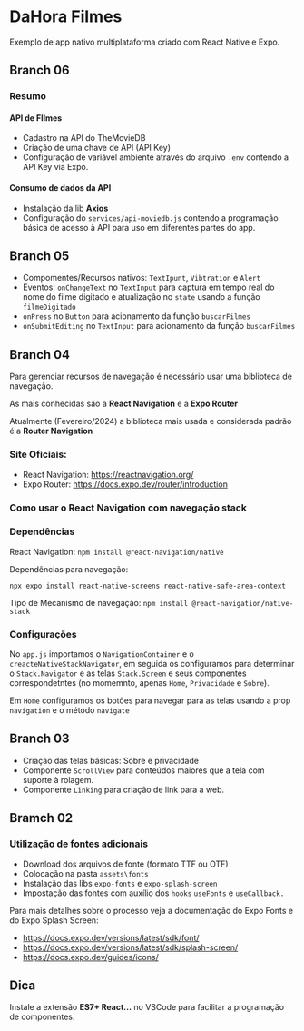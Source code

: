 # DaHora Filmes

Exemplo de app nativo multiplataforma criado com React Native e Expo.

## Branch 06

### Resumo

#### API de FIlmes

- Cadastro na API do TheMovieDB
- Criação de uma chave de API (API Key)
- Configuração de variável ambiente através do arquivo `.env` contendo a API Key via Expo.

#### Consumo de dados da API

- Instalação da lib **Axios**
- Configuração do `services/api-moviedb.js` contendo a programação básica de acesso à API para uso em diferentes partes do app.

## Branch 05

- Compomentes/Recursos nativos: `TextIpunt`, `Vibtration` e `Alert`
- Eventos: `onChangeText` no `TextInput` para captura em tempo real do nome do filme digitado e atualização no `state` usando a função `filmeDigitado`
- `onPress` no `Button` para acionamento da função `buscarFilmes`
- `onSubmitEditing` no `TextInput` para acionamento da função `buscarFilmes`

## Branch 04

Para gerenciar recursos de navegação é necessário usar uma biblioteca de navegação.

As mais conhecidas são a **React Navigation** e a **Expo Router**

Atualmente (Fevereiro/2024) a biblioteca mais usada e considerada padrão é a **Router Navigation**

### Site Oficiais:

- React Navigation: https://reactnavigation.org/
- Expo Router: https://docs.expo.dev/router/introduction

### Como usar o React Navigation com navegação stack

### Dependências

React Navigation: `npm install @react-navigation/native`

Dependências para navegação:

`npx expo install react-native-screens react-native-safe-area-context`

Tipo de Mecanismo de navegação: `npm install @react-navigation/native-stack`

### Configurações

No `app.js` importamos o `NavigationContainer` e o `creacteNativeStackNavigator`, em seguida os configuramos para determinar o `Stack.Navigator` e as telas `Stack.Screen` e seus componentes correspondetntes (no momemnto, apenas `Home`, `Privacidade` e `Sobre`).

Em `Home` configuramos os botões para navegar para as telas usando a prop `navigation` e o método `navigate`

## Branch 03

- Criação das telas básicas: Sobre e privacidade
- Componente `ScrollView` para conteúdos maiores que a tela com suporte à rolagem.
- Componente `Linking` para criação de link para a web.

## Bramch 02

### Utilização de fontes adicionais

- Download dos arquivos de fonte (formato TTF ou OTF)
- Colocação na pasta `assets\fonts`
- Instalação das libs `expo-fonts` e `expo-splash-screen`
- Impostação das fontes com auxílio dos `hooks` `useFonts` e `useCallback.`

Para mais detalhes sobre o processo veja a documentação do Expo Fonts e do Expo Splash Screen:

- https://docs.expo.dev/versions/latest/sdk/font/
- https://docs.expo.dev/versions/latest/sdk/splash-screen/
- https://docs.expo.dev/guides/icons/

## Dica

Instale a extensão **ES7+ React...** no VSCode para facilitar a programação de componentes.
